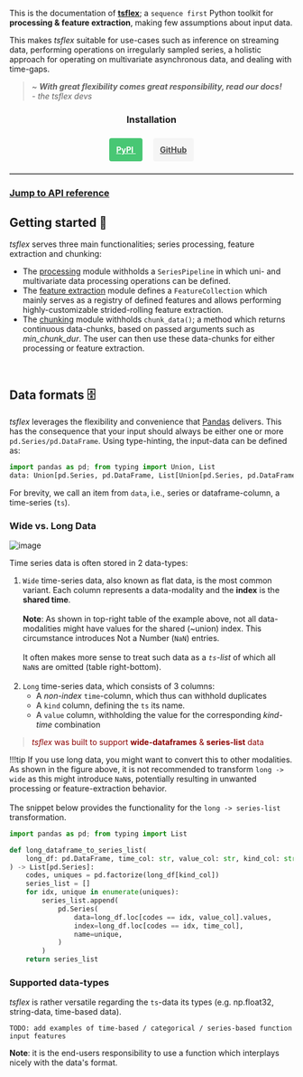 This is the documentation of [**tsflex**](https://github.com/predict-idlab/tsflex); a `sequence first` Python toolkit for 
**processing & feature extraction**, making few assumptions about input data.

This makes _tsflex_ suitable for use-cases such as inference on streaming data, performing operations on irregularly sampled series, a holistic approach for operating on multivariate asynchronous data, and dealing with time-gaps.

> ~ _**With great flexibility comes great responsibility, read our docs!**_ &nbsp;&nbsp;&nbsp;&nbsp; _- the tsflex devs_</span>

<link rel="preload stylesheet" as="style" href="https://cdnjs.cloudflare.com/ajax/libs/font-awesome/5.15.2/css/all.min.css" integrity="sha512-HK5fgLBL+xu6dm/Ii3z4xhlSUyZgTT9tuc/hSrtw6uzJOvgRr2a9jyxxT1ely+B+xFAmJKVSTbpM/CuL7qxO8w==" crossorigin>

<div class="container" style="text-align: center">
        <h3><strong>Installation</strong></h3><br>
        <a title="tsflex on PyPI" href="https://pypi.org/project/tsflex/" style="margin-right:.8em; background-color: #48c774; border-color: transparent; color: #fff; padding: 0.75rem; border-radius: 4px;"
                   itemprop="downloadUrl" data-ga-event-category="PyPI">
                    <span class="icon"><i class="fa fa-download"></i></span>
                    <span><b>PyPI</b></span>
                </a> &nbsp;
                <a title="tsflex on GitHub" href="https://github.com/predict-idlab/tsflex" style="color: #4a4a4a; background-color: #f5f5f5 !important; font-size: 1em; font-weight: 400; line-height: 1.5; border-radius: 4px; padding: 0.75rem; "
                   data-ga-event-category="GitHub">
                    <span class="icon"><i class="fab fa-github"></i></span>
                    <span><b>GitHub</b></span>
                </a>
</div>
<br>
<hr style="height: 1px; border: none; border-top: 1px solid darkgrey;">

<h3><b><a href="#header-submodules">Jump to API reference</a></b></h3>

## Getting started 🚀

*tsflex* serves three main functionalities; series processing, feature extraction and chunking:

* The [processing](/tsflex/processing) module withholds a `SeriesPipeline` in which uni- and multivariate data processing operations can be defined.
* The [feature extraction](/tsflex/features) module defines a `FeatureCollection` which mainly serves as a registry of defined features and allows performing highly-customizable strided-rolling feature extraction.
* The [chunking](/tsflex/chunking) module withholds `chunk_data()`; a method which returns continuous data-chunks, based on passed arguments such as _min\_chunk\_dur_. The user can then use these data-chunks for either processing or feature extraction.

<br>

## Data formats 🗄️

*tsflex* leverages the flexibility and convenience that [Pandas](https://pandas.pydata.org/docs/index.html) delivers. This has the consequence that your input should always be either one or more `pd.Series/pd.DataFrame`. Using type-hinting, the input-data can be defined as:

```python
import pandas as pd; from typing import Union, List
data: Union[pd.Series, pd.DataFrame, List[Union[pd.Series, pd.DataFrame]]]
```

For brevity, we call an item from `data`, i.e., series or dataframe-column, a time-series (`ts`).

<!-- > _tsflex_ was mainly <span style="color: darkred">intended to work on **_flat data_**</span> such as a **list of series** or a **wide-dataframe**. -->

### Wide vs. Long Data
![image](https://raw.githubusercontent.com/predict-idlab/tsflex/main/docs/_static/long_wide.png)

Time series data is often stored in 2 data-types:

1. `Wide` time-series data, also known as flat data, is the most common variant. Each column represents a data-modality and the **index** is the **shared time**.<br><br>
    **Note**: As shown in top-right table of the example above, not all data-modalities might have values for the shared (~union) index. This circumstance introduces Not a Number (`NaN`) entries.<br><br>
    It often makes more sense to treat such data as a _`ts`-list_ of which all `NaN`s are omitted (table right-bottom).<br><br>
2. `Long` time-series data, which consists of 3 columns:
      * A _non-index_ `time`-column, which thus can withhold duplicates
      * A `kind` column, defining the `ts` its name.
      * A `value` column, withholding the value for the corresponding _kind-time_ combination

> <span style="color: darkred">_tsflex_ was built to support **wide-dataframes** & **series-list** data</span>

!!!tip
    If you use long data, you might want to convert this to other modalities.<br>
    As shown in the figure above, it is not recommended to transform `long -> wide` as this might introduce `NaN`s, potentially resulting in unwanted processing or feature-extraction behavior.<br></br>
    The snippet below provides the functionality for the `long -> series-list` transformation.

```python
import pandas as pd; from typing import List

def long_dataframe_to_series_list(
    long_df: pd.DataFrame, time_col: str, value_col: str, kind_col: str
) -> List[pd.Series]:
    codes, uniques = pd.factorize(long_df[kind_col])
    series_list = []
    for idx, unique in enumerate(uniques):
        series_list.append(
            pd.Series(
                data=long_df.loc[codes == idx, value_col].values,
                index=long_df.loc[codes == idx, time_col],
                name=unique,
            )
        )
    return series_list
```
### Supported data-types

_tsflex_  is rather versatile regarding the `ts`-data its types (e.g. np.float32, string-data, time-based data).

`TODO: add examples of time-based / categorical / series-based function input features`

**Note**: it is the end-users responsibility to use a function which interplays nicely with the data's format.
